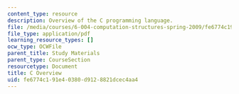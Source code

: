 ```yaml
---
content_type: resource
description: Overview of the C programming language.
file: /media/courses/6-004-computation-structures-spring-2009/fe6774c191e40380d9128821dcec4aa4_MIT6_004s09_study_c_overview.pdf
file_type: application/pdf
learning_resource_types: []
ocw_type: OCWFile
parent_title: Study Materials
parent_type: CourseSection
resourcetype: Document
title: C Overview
uid: fe6774c1-91e4-0380-d912-8821dcec4aa4
---
```

